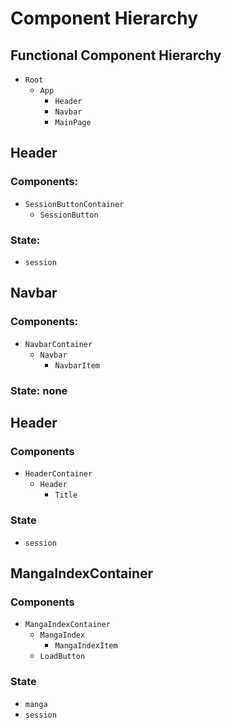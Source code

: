 # Component Hierarchy

## Functional Component Hierarchy

- `Root`
    - `App`
        - `Header`
        - `Navbar`
        - `MainPage`

## Header
### Components: 
- `SessionButtonContainer`
    - `SessionButton`
### State: 
- `session`

## Navbar
### Components: 
- `NavbarContainer`
    - `Navbar`
        - `NavbarItem`
### State: none

## Header
### Components
- `HeaderContainer`
    - `Header`
        - `Title`
### State
- `session`

## MangaIndexContainer
### Components
- `MangaIndexContainer`
    - `MangaIndex`
        - `MangaIndexItem`
    - `LoadButton`
### State
- `manga`
- `session`


